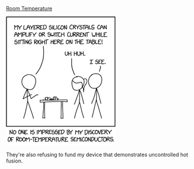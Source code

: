 [Room Temperature](https://xkcd.com/2798)

![Room Temperature](./random_comic.png)

They're also refusing to fund my device that demonstrates uncontrolled hot fusion.

